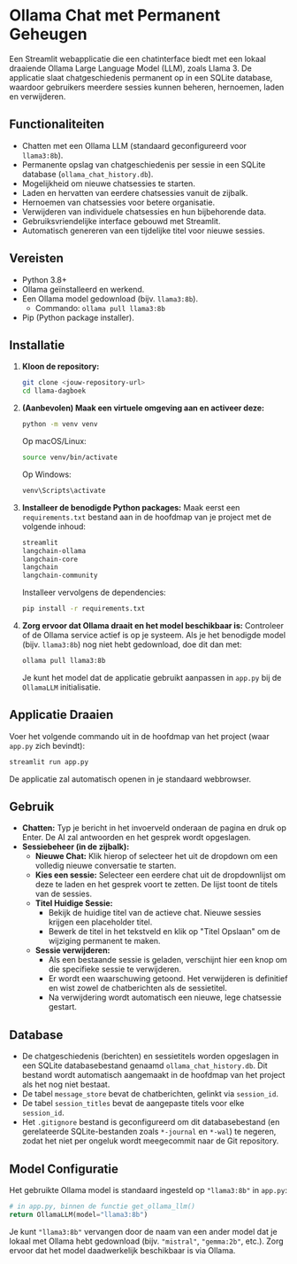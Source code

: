 # Ollama Chat met Permanent Geheugen

Een Streamlit webapplicatie die een chatinterface biedt met een lokaal draaiende Ollama Large Language Model (LLM), zoals Llama 3. De applicatie slaat chatgeschiedenis permanent op in een SQLite database, waardoor gebruikers meerdere sessies kunnen beheren, hernoemen, laden en verwijderen.

## Functionaliteiten

-   Chatten met een Ollama LLM (standaard geconfigureerd voor `llama3:8b`).
-   Permanente opslag van chatgeschiedenis per sessie in een SQLite database (`ollama_chat_history.db`).
-   Mogelijkheid om nieuwe chatsessies te starten.
-   Laden en hervatten van eerdere chatsessies vanuit de zijbalk.
-   Hernoemen van chatsessies voor betere organisatie.
-   Verwijderen van individuele chatsessies en hun bijbehorende data.
-   Gebruiksvriendelijke interface gebouwd met Streamlit.
-   Automatisch genereren van een tijdelijke titel voor nieuwe sessies.

## Vereisten

-   Python 3.8+
-   Ollama geïnstalleerd en werkend.
-   Een Ollama model gedownload (bijv. `llama3:8b`).
    -   Commando: `ollama pull llama3:8b`
-   Pip (Python package installer).

## Installatie

1.  **Kloon de repository:**
    ```bash
    git clone <jouw-repository-url>
    cd llama-dagboek
    ```

2.  **(Aanbevolen) Maak een virtuele omgeving aan en activeer deze:**
    ```bash
    python -m venv venv
    ```
    Op macOS/Linux:
    ```bash
    source venv/bin/activate
    ```
    Op Windows:
    ```bash
    venv\Scripts\activate
    ```

3.  **Installeer de benodigde Python packages:**
    Maak eerst een `requirements.txt` bestand aan in de hoofdmap van je project met de volgende inhoud:
    ```txt
    streamlit
    langchain-ollama
    langchain-core
    langchain
    langchain-community
    ```
    Installeer vervolgens de dependencies:
    ```bash
    pip install -r requirements.txt
    ```

4.  **Zorg ervoor dat Ollama draait en het model beschikbaar is:**
    Controleer of de Ollama service actief is op je systeem. Als je het benodigde model (bijv. `llama3:8b`) nog niet hebt gedownload, doe dit dan met:
    ```bash
    ollama pull llama3:8b
    ```
    Je kunt het model dat de applicatie gebruikt aanpassen in `app.py` bij de `OllamaLLM` initialisatie.

## Applicatie Draaien

Voer het volgende commando uit in de hoofdmap van het project (waar `app.py` zich bevindt):

```bash
streamlit run app.py
```

De applicatie zal automatisch openen in je standaard webbrowser.

## Gebruik

-   **Chatten:** Typ je bericht in het invoerveld onderaan de pagina en druk op Enter. De AI zal antwoorden en het gesprek wordt opgeslagen.
-   **Sessiebeheer (in de zijbalk):**
    -   **Nieuwe Chat:** Klik hierop of selecteer het uit de dropdown om een volledig nieuwe conversatie te starten.
    -   **Kies een sessie:** Selecteer een eerdere chat uit de dropdownlijst om deze te laden en het gesprek voort te zetten. De lijst toont de titels van de sessies.
    -   **Titel Huidige Sessie:**
        -   Bekijk de huidige titel van de actieve chat. Nieuwe sessies krijgen een placeholder titel.
        -   Bewerk de titel in het tekstveld en klik op "Titel Opslaan" om de wijziging permanent te maken.
    -   **Sessie verwijderen:**
        -   Als een bestaande sessie is geladen, verschijnt hier een knop om die specifieke sessie te verwijderen.
        -   Er wordt een waarschuwing getoond. Het verwijderen is definitief en wist zowel de chatberichten als de sessietitel.
        -   Na verwijdering wordt automatisch een nieuwe, lege chatsessie gestart.

## Database

-   De chatgeschiedenis (berichten) en sessietitels worden opgeslagen in een SQLite databasebestand genaamd `ollama_chat_history.db`. Dit bestand wordt automatisch aangemaakt in de hoofdmap van het project als het nog niet bestaat.
-   De tabel `message_store` bevat de chatberichten, gelinkt via `session_id`.
-   De tabel `session_titles` bevat de aangepaste titels voor elke `session_id`.
-   Het `.gitignore` bestand is geconfigureerd om dit databasebestand (en gerelateerde SQLite-bestanden zoals `*-journal` en `*-wal`) te negeren, zodat het niet per ongeluk wordt meegecommit naar de Git repository.

## Model Configuratie

Het gebruikte Ollama model is standaard ingesteld op `"llama3:8b"` in `app.py`:

```python
# in app.py, binnen de functie get_ollama_llm()
return OllamaLLM(model="llama3:8b")
```

Je kunt `"llama3:8b"` vervangen door de naam van een ander model dat je lokaal met Ollama hebt gedownload (bijv. `"mistral"`, `"gemma:2b"`, etc.). Zorg ervoor dat het model daadwerkelijk beschikbaar is via Ollama.

```